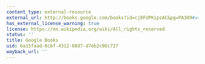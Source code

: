```yaml
---
content_type: external-resource
external_url: http://books.google.com/books?id=cj8FUPKipzAC&pg=PA309#v=onepage
has_external_license_warning: true
license: https://en.wikipedia.org/wiki/All_rights_reserved
status: ''
title: Google Books
uid: 6a15faad-0cbf-4312-88d7-d7eb2c06c727
wayback_url: ''
---
```

